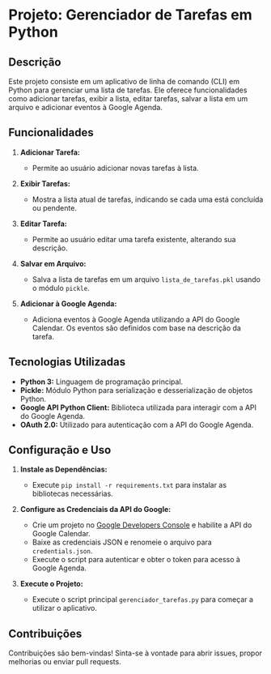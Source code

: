# Projeto: Gerenciador de Tarefas em Python

## Descrição

Este projeto consiste em um aplicativo de linha de comando (CLI) em Python para gerenciar uma lista de tarefas. Ele oferece funcionalidades como adicionar tarefas, exibir a lista, editar tarefas, salvar a lista em um arquivo e adicionar eventos à Google Agenda.

## Funcionalidades

1. **Adicionar Tarefa:**
   - Permite ao usuário adicionar novas tarefas à lista.

2. **Exibir Tarefas:**
   - Mostra a lista atual de tarefas, indicando se cada uma está concluída ou pendente.

3. **Editar Tarefa:**
   - Permite ao usuário editar uma tarefa existente, alterando sua descrição.

4. **Salvar em Arquivo:**
   - Salva a lista de tarefas em um arquivo `lista_de_tarefas.pkl` usando o módulo `pickle`.

5. **Adicionar à Google Agenda:**
   - Adiciona eventos à Google Agenda utilizando a API do Google Calendar. Os eventos são definidos com base na descrição da tarefa.

## Tecnologias Utilizadas

- **Python 3:** Linguagem de programação principal.
- **Pickle:** Módulo Python para serialização e desserialização de objetos Python.
- **Google API Python Client:** Biblioteca utilizada para interagir com a API do Google Agenda.
- **OAuth 2.0:** Utilizado para autenticação com a API do Google Agenda.

## Configuração e Uso

1. **Instale as Dependências:**
   - Execute `pip install -r requirements.txt` para instalar as bibliotecas necessárias.

2. **Configure as Credenciais da API do Google:**
   - Crie um projeto no [Google Developers Console](https://console.developers.google.com/) e habilite a API do Google Calendar.
   - Baixe as credenciais JSON e renomeie o arquivo para `credentials.json`.
   - Execute o script para autenticar e obter o token para acesso à Google Agenda.

3. **Execute o Projeto:**
   - Execute o script principal `gerenciador_tarefas.py` para começar a utilizar o aplicativo.

## Contribuições

Contribuições são bem-vindas! Sinta-se à vontade para abrir issues, propor melhorias ou enviar pull requests.

